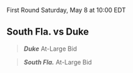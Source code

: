 First Round
Saturday, May 8 at 10:00 EDT
## South Fla. vs Duke

> ***Duke***
> At-Large Bid

> ***South Fla.***
> At-Large Bid